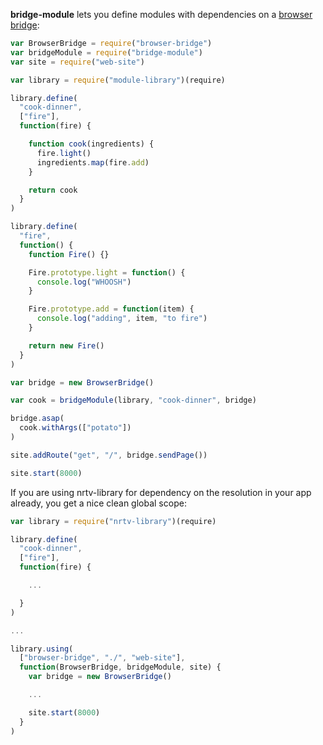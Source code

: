 **bridge-module** lets you define modules with dependencies on a [browser bridge](https://github.com/erikpukinskis/browser-bridge):

```javascript
var BrowserBridge = require("browser-bridge")
var bridgeModule = require("bridge-module")
var site = require("web-site")

var library = require("module-library")(require)

library.define(
  "cook-dinner",
  ["fire"],
  function(fire) {

    function cook(ingredients) {
      fire.light()
      ingredients.map(fire.add)
    }

    return cook
  }
)

library.define(
  "fire",
  function() {
    function Fire() {}

    Fire.prototype.light = function() {
      console.log("WHOOSH")
    }

    Fire.prototype.add = function(item) {
      console.log("adding", item, "to fire")
    }

    return new Fire()
  }
)

var bridge = new BrowserBridge()

var cook = bridgeModule(library, "cook-dinner", bridge)

bridge.asap(
  cook.withArgs(["potato"])
)

site.addRoute("get", "/", bridge.sendPage())

site.start(8000)
```

If you are using nrtv-library for dependency on the resolution in your app already, you get a nice clean global scope:


```javascript
var library = require("nrtv-library")(require)

library.define(
  "cook-dinner",
  ["fire"],
  function(fire) {

    ...

  }
)

...

library.using(
  ["browser-bridge", "./", "web-site"],
  function(BrowserBridge, bridgeModule, site) {
    var bridge = new BrowserBridge()

    ...

    site.start(8000)
  }
)
```